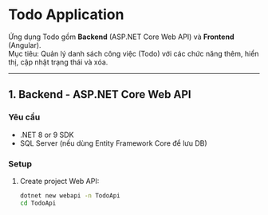 # Todo Application

Ứng dụng Todo gồm **Backend** (ASP.NET Core Web API) và **Frontend** (Angular).  
Mục tiêu: Quản lý danh sách công việc (Todo) với các chức năng thêm, hiển thị, cập nhật trạng thái và xóa.

---

## 1. Backend - ASP.NET Core Web API

### Yêu cầu
- .NET 8 or 9 SDK
- SQL Server (nếu dùng Entity Framework Core để lưu DB)

### Setup
1. Create project Web API:
   ```bash
   dotnet new webapi -n TodoApi
   cd TodoApi